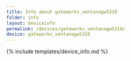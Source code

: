 ```yaml
---
title: Info about gateworks_ventanagw5310
folder: info
layout: deviceinfo
permalink: /devices/gateworks_ventanagw5310/
device: gateworks_ventanagw5310
---
```

{% include templates/device_info.md %}
